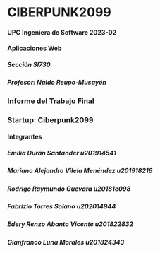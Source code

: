 # CIBERPUNK2099
#### UPC Ingeniera de Software 2023-02
#### Aplicaciones Web 
##### Sección SI730
##### Profesor: Naldo Reupo-Musayón

### Informe del Trabajo Final
### Startup: Ciberpunk2099

#### Integrantes
##### Emilia Durán Santander u201914541
##### Mariano Alejandro Vilela Menéndez	u201918216
##### Rodrigo Raymundo Guevara	u20181e098
##### Fabrizio Torres Solano	u202014944
##### Edery Renzo Abanto Vicente	u201822832
##### Gianfranco Luna Morales	u201824343
